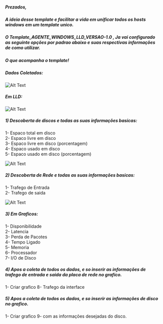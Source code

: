 
##### Prezados,<br /> 

##### A ideia desse template e facilitar a vida em unificar todos os hosts windows em um template unico.<br /> 

##### O Template_AGENTE_WINDOWS_LLD_VERSAO-1.0 , Ja vai configurado as seguinte opções por padrao abaixo e suas respectivas informações de como utilizar.<br /> 

##### O que acompanha o template!<br /> 

##### Dados Coletados:

![Alt Text](https://github.com/magnopeem/Templates_zabbix_3.2/blob/master/src/img/windows_lld_01.PNG)

##### Em LLD:

![Alt Text](https://github.com/magnopeem/Templates_zabbix_3.2/blob/master/src/img/windows_lld_02.PNG)


##### 1) Descoberta de discos e todas as suas informações basicas:<br /> 

1- Espaco total em disco<br /> 
2- Espaco livre em disco<br /> 
3- Espaco livre em disco (porcentagem)<br /> 
4- Espaco usado em disco<br /> 
5- Espaco usado em disco (porcentagem)<br /> 

![Alt Text](https://github.com/magnopeem/Templates_zabbix_3.2/blob/master/src/img/windows_lld_03.PNG)


##### 2) Descoberta de Rede e todas as suas informações basicas:<br /> 

1- Trafego de Entrada<br /> 
2- Trafego de saida<br />

![Alt Text](https://github.com/magnopeem/Templates_zabbix_3.2/blob/master/src/img/windows_lld_04.PNG)


##### 3) Em Graficos:<br /> 

1- Disponibilidade<br />
2- Latencia<br /> 
3- Perda de Pacotes<br /> 
4- Tempo Ligado<br /> 
5- Memoria<br /> 
6- Processador<br /> 
7- I/O de Disco<br /> 

##### 4) Apos a coleta de todos os dados, e so inserir as informações de trafego de entrada e saida da placa de rede no grafico.<br /> 

1- Criar grafico 8- Trafego da interface <br /> 

##### 5) Apos a coleta de todos os dados, e so inserir as informações de disco no grafico.<br /> 

1- Criar grafico 9- com as informações desejadas do disco.<br /> 


